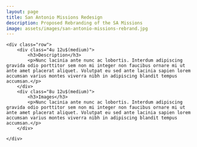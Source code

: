 ```yaml
---
layout: page
title: San Antonio Missions Redesign
description: Proposed Rebranding of the SA Missions
image: assets/images/san-antonio-missions-rebrand.jpg
---
```

<div id="main" class="alt">
  <div class="inner">

    <div class="row">
    	<div class="4u 12u$(medium)">
    		<h3>Description</h3>
    		<p>Nunc lacinia ante nunc ac lobortis. Interdum adipiscing gravida odio porttitor sem non mi integer non faucibus ornare mi ut ante amet placerat aliquet. Volutpat eu sed ante lacinia sapien lorem accumsan varius montes viverra nibh in adipiscing blandit tempus accumsan.</p>
    	</div>
    	<div class="8u 12u$(medium)">
    		<h3>Images</h3>
    		<p>Nunc lacinia ante nunc ac lobortis. Interdum adipiscing gravida odio porttitor sem non mi integer non faucibus ornare mi ut ante amet placerat aliquet. Volutpat eu sed ante lacinia sapien lorem accumsan varius montes viverra nibh in adipiscing blandit tempus accumsan.</p>
    	</div>

    </div>
  </div>
</div>
